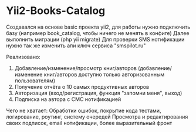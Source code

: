 # Yii2-Books-Catalog
Создавался на основе basic проекта yii2, для работы нужно подключить базу (например book_catalog, чтобы ничего не менять в конфиге)
Далее выполнить миграции (php yii migrate)
Для проверки SMS нотификации нужно так же изменить апи ключ сервиса "smspilot.ru"

Реализовано: 
1. Добавление/изменение/просмотр книг/авторов (добавление/изменение книг/авторов доступно только авторизованным пользователям)
2. Получение отчёта о 10 самых продуктивных авторов
3. Авторизация (вход/регистрация, функция "запомни меня", выход)
4. Подписка на автора с СМС нотификацией

Чего не хватает:
Обработки ошибок, покрытие кода тестами, логирование, роутинг, систему очередей
Просмотра и редактирования своих подписок, email нотификации, более выразительный фронт
